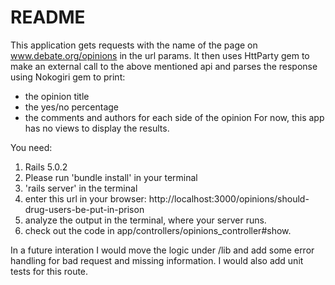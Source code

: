 # README

This application gets requests with the name of the page on www.debate.org/opinions in the url params. It then uses HttParty gem to make an external call to the above mentioned api and parses the response using Nokogiri gem to print:
- the opinion title
- the yes/no percentage
- the comments and authors for each side of the opinion
For now, this app has no views to display the results.

You need:
1. Rails 5.0.2
2. Please run 'bundle install' in your terminal
3. 'rails server' in the terminal
4. enter this url in your browser: http://localhost:3000/opinions/should-drug-users-be-put-in-prison
5. analyze the output in the terminal, where your server runs.
6. check out the code in app/controllers/opinions_controller#show.

In a future interation I would move the logic under /lib and add some error handling for bad request and missing information. I would also add unit tests for this route.

